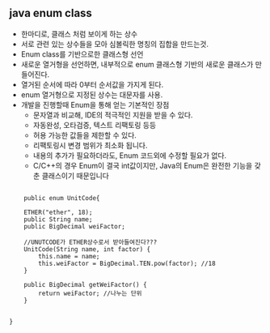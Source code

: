 ## java enum class
- 한마디로, 클래스 처럼 보이게 하는 상수
- 서로 관련 있는 상수들을 모아 심볼릭한 명칭의 집합을 만드는것.
- Enum class를 기반으로한 클래스형 선언
- 새로운 열거형을 선언하면, 내부적으로 enum 클래스형 기반의 새로운 클래스가 만들어진다.
- 열거된 순서에 따라 0부터 순서값을 가지게 된다.
- enum 열거형으로 지정된 상수는 대문자를 사용.  
- 개발을 진행할때 Enum을 통해 얻는 기본적인 장점  
	* 문자열과 비교해, IDE의 적극적인 지원을 받을 수 있다.  
   * 자동완성, 오타검증, 텍스트 리팩토링 등등
	* 허용 가능한 값들을 제한할 수 있다.  
	* 리팩토링시 변경 범위가 최소화 됩니다.
	* 내용의 추가가 필요하더라도, Enum 코드외에 수정할 필요가 없다.
	* C/C++의 경우 Enum이 결국 int값이지만, Java의 Enum은 완전한 기능을 갖춘 클래스이기 때문입니다    	


  

```

	public enum UnitCode{
	
	ETHER("ether", 18);	
	public String name;
	public BigDecimal weiFactor;

	//UNUTCODE가 ETHER상수로서 받아들여진다???
	UnitCode(String name, int factor) {
        this.name = name;
        this.weiFactor = BigDecimal.TEN.pow(factor); //18
    }
	
	public BigDecimal getWeiFactor() {
        return weiFactor; //나누는 단위
    }


}

```